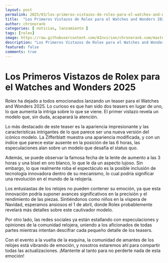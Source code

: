 ```yaml
---
layout: post
permalink: 2025/03/los-primeros-vistazos-de-rolex-para-el-watches-and-wonders-2025
title:  "Los Primeros Vistazos de Rolex para el Watches and Wonders 2025"
author: chronorank
categories: [ noticias, lanzamiento ]
tags: [rolex]
image: https://raw.githubusercontent.com/AInvirion/chronorank.com/master/images/posts/20250330125212.png
description: "Los Primeros Vistazos de Rolex para el Watches and Wonders 2025"
featured: false
comments: true
---
```

# Los Primeros Vistazos de Rolex para el Watches and Wonders 2025

Rolex ha dejado a todos emocionados lanzando un teaser para el Watches and Wonders 2025. Lo curioso es que han sido dos teasers en lugar de uno, lo que aumenta la intriga sobre lo que se viene. El primer vistazo revela un modelo que, sin duda, acaparará la atención.  

Lo más destacado de este teaser es la apariencia impresionante y las características intrigantes de lo que parece ser una nueva versión del icónico modelo. La Zifferblatt muestra una apariencia modificada, y con un índice que parece estar ausente en la posición de las 6 horas, las especulaciones alan sobre un modelo que desafía el status quo.  

Además, se puede observar la famosa fecha de la lente de aumento a las 3 horas y una bisel en oro blanco, lo que le da un aspecto lujoso. Sin embargo, lo que realmente roba el espectáculo es la posible inclusión de tecnología innovadora dentro de su mecanismo, lo cual podría significar una revolución en el mundo de la relojería.  

Los entusiastas de los relojes no pueden contener su emoción, ya que esta innovación podría suponer avances significativos en la precisión y el rendimiento de las piezas. Sintiéndonos como niños en la víspera de Navidad, esperamos ansiosos el 1 de abril, donde Rolex probablemente revelará más detalles sobre este cautivador modelo.  

Por otro lado, las redes sociales ya están estallando con especulaciones y opiniones de la comunidad relojera, uniendo a los aficionados de todas partes mientras intentan descifrar cada pequeño detalle de los teasers.  

Con el evento a la vuelta de la esquina, la comunidad de amantes de los relojes está vibrando de emoción, y nosotros estaremos ahí para compartir todas las actualizaciones. ¡Mantente al tanto para no perderte nada de esta emoción!